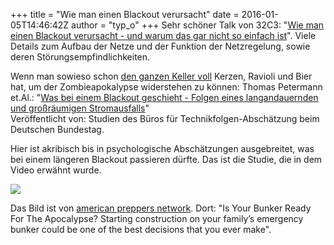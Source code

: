 +++
title = "Wie man einen Blackout verursacht"
date = 2016-01-05T14:46:42Z
author = "typ_o"
+++
Sehr schöner Talk von 32C3: "[Wie man einen Blackout verursacht - und
warum das gar nicht so einfach
ist](https://media.ccc.de/v/32c3-7323-wie_man_einen_blackout_verursacht#video)".
Viele Details zum Aufbau der Netze und der Funktion der Netzregelung,
sowie deren Störungsempfindlichkeiten.  
  
Wenn man sowieso schon [den ganzen Keller
voll](http://diyprepping.com/survivalist-prepper-homesteader/) Kerzen,
Ravioli und Bier hat, um der Zombieapokalypse widerstehen zu können:
Thomas Petermann et.Al.: "[Was bei einem Blackout geschieht - Folgen
eines langandauernden und großräumigen
Stromausfalls](https://www.tab-beim-bundestag.de/de/pdf/publikationen/buecher/petermann-etal-2011-141.pdf)"  
Veröffentlicht von: Studien des Büros für Technikfolgen-Abschätzung beim
Deutschen Bundestag.  
  
Hier ist akribisch bis in psychologische Abschätzungen ausgebreitet, was
bei einem längeren Blackout passieren dürfte. Das ist die Studie, die in
dem Video erwähnt wurde.  
  
[![](https://flipdot.org/blog/uploads/IMG_1814.serendipityThumb.jpg)](https://flipdot.org/blog/uploads/IMG_1814.jpg)  
  
Das Bild ist von [american preppers
network](http://americanpreppersnetwork.com/). Dort: "Is Your Bunker
Ready For The Apocalypse? Starting construction on your family’s
emergency bunker could be one of the best decisions that you ever make".
